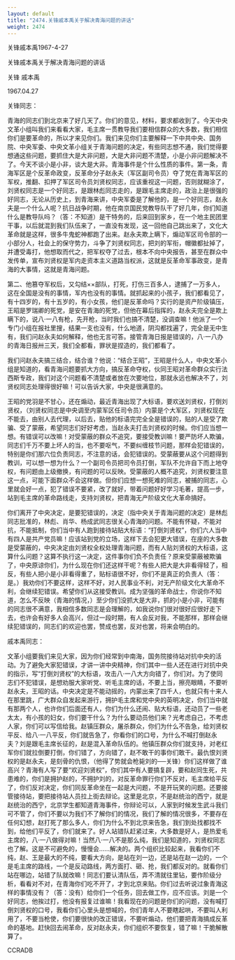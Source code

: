 ```yaml
---
layout: default
title: "2474.关锋戚本禹关于解决青海问题的讲话"
weight: 2474
---
```


关锋戚本禹1967-4-27

关锋戚本禹关于解决青海问题的讲话

关锋 戚本禹

1967.04.27

关锋同志：

青海的同志们到北京来了好几天了。你们的意见，材料，要求都收到了。今天中央文革小组叫我们来看看大家，毛主席一贯教导我们要相信群众的大多数，我们相信你们是要革命的，所以才来见你们。我们来见你们主要解释一下中共中央、国务院、中央军委、中央文革小组关于青海问题的决定，有些同志想不通，我们觉得要想通这些问题，要抓住大是大非问题，大是大非问题不清楚，小是小非问题解决不了。今天不谈小是小非，谈大是大非。青海事件是个什么性质的事件。第一条，青海军区是个反革命政变，反革命分子赵永夫（军区副司令员）夺了党在青海军区的军权，推翻、扣押了军区司令员刘贤权同志，应该重视这一问题，否则就糊涂了，刘贤权同志是一个好同志，是跟林彪同志走的，是跟毛主席走的，政治上是很强的好同志，无论从历史上，到青海来讲，中央军委是了解他的，是一个好同志，赵永夫是一个什么人呢？抗日战争时期，他在南京国民党教导队干了好几年，你们知道什么是教导队吗？（答：不知道）是干特务的，后来回到家乡，在一个地主民团里干事，以后就混到我们队伍来了，一直没有发现，这一回他自己跳出来了，文化大革命就是这样，很多牛鬼蛇神都跑了出来。赵永夫欺上瞒下，煽动军区司令部的一小部分人，社会上的保守势力，斗争了刘贤权同志，把刘的军衔，帽徽都扯掉了，并遭受毒打，他想取而代之，把军权夺了过去，根本不向中央报告，甚至在群众中发传单，宣布刘贤权是军内走资本主义道路当权派，这就是反革命军事政变，是青海的大事情，这就是青海问题。

第二、他篡夺军权后，又勾结××部队，打死，打伤三百多人，逮捕了一万多人，这在全国是没有的事情，军内也没有的事情。就抓起来的小孩子，我们都看见了，有十四岁的，有十五岁的，有小女孩，他们是反革命吗？实行的是资产阶级镇压，王昭是罗瑞卿的死党，是安在青海的死党，但他在幕后指挥的，赵永夫完全是欺上瞒下的，说八·一八有枪，先开枪，当时我们也搞不清楚，没调查嘛！他派了一个专门小组在报社里搜，结果一支也没有，什么地道，阴沟都找遍了，完全是无中生有，我们问赵永夫如何解释，他也无言可答。接管青海日报是错误的，八·一八办的青海日报卅三天，我们全都看，罪状是捏造的，我们都看了。

我们问赵永夫搞三结合，结合谁？他说：“结合王昭”，王昭是什么人，中央文革小组是知道的，看青海问题要抓大方向，搞反革命夺权，伙同王昭对革命群众实行法西斯专政，我们对这个问题看不清楚或者放在次要地位，那就永远也解决不了，刘贤权同志处理得很好嘛！可以告诉大家，中央是很满意的。

王昭的党羽是不甘心，还在煽动，最近青海出现了大标语，要欢送刘贤权，打倒刘贤权，（刘贤权同志是中央调至内蒙军区任司令员）内蒙是个大军区，刘贤权现在不能去，由别人去代理，以后去，贴他的标语完完全全是错误的，贴的人是受了欺骗、受了蒙蔽，希望同志们好好考虑，当赵永夫打击刘贤权的时候。你们应当想一想。有错误可以改嘛！对受蒙蔽的群众不追究，要接受教训嘛！要严防坏人欺骗，同志们千万不要上坏人的当，也不要呕气，不要纠缠枝节问题，那样会犯错误的，特别是你们那六位负责同志，不注意的话，会犯错误的。受蒙蔽要从这个问题得到教训，可以想一想为什么？一个副司令员把司令员打倒，军队不允许自下而上地夺权，有问题由上级撤换，有问题的可以反映。受蒙蔽的人概不追究，刘贤权要注意这一点，可能下面群众不会这样做。但你们应想一想死难的同志，被捕的同志，心里就会好一点，犯了错误不要紧，改了就好，带着问题好好学习毛著，提高一步，站到毛主席的革命路线走，支持刘贤权，把青海无产阶级文化大革命搞好。

你们离开了中央决定，是要犯错误的，决定（指中央关于青海问题的决定）是林彪同志批准的，林彪、肖华、杨成武同志很关心青海的问题。不能有怀疑，不能对抗，不能抵制，你们当中有人跑到接待站贴大标语：“打倒刘贤权”，你们六人当中有四人是共产党员嘛！应该站到党的立场，这样下去会犯更大错误，在座的大多数是受蒙蔽的，中央决定由刘贤权全权处理青海问题，而有人贴刘贤权的大标语，这算什么问题？这算不执行这一决定，这件事你们负不负责任？原来受蒙蔽被欺骗了，中央原谅你们，为什么现在你们还这样干呢？有些人把大是大非看得轻了，相反，有些人把小是小非看得重了，贴标语很不好，你们不是真正的负责人（答：是。）我劝你们不要这样，这样不好，对人民事业不利，对无产阶级文化大革命不利，会继续犯错误。希望你们从这接受教训。成为坚强的革命战士，你说你不知道，怎么不反映（青海的情况，）至少你们没抓大是大非，抓的小是小非，可能有的同志很不满意，我相信多数同志是会理解的，如我说你们很对很好应很好走下去，也许会有好多人会高兴，但过一段时期，有人会反对我，不能那样，那样会继续犯错误的，同志们的欢迎也罢，赞成也罢，反对也罢，将来会明白的。

戚本禹同志：

文革小组要我们来见大家，因为你们经常到中南海，国务院接待站对抗中央的活动。为了避免大家犯错误，才讲一讲中央精神，你们其中一些人还在进行对抗中央的指示，写“打倒刘贤权”的大标语，攻击八·一八大方向错了，你们对。为了使同志们不犯错误，是想劝服大家听党、听毛主席的话，不要上当，擦亮眼睛，不要听赵永夫，王昭的话。中央决定是不能动摇的，内蒙出来了四千人，也就只有十来人在那里跳，广大群众自发起来游行，拥护毛主席和党中央的英明决定，你们当中就有那两个人，也许你们后面还有人，你们为什么还闹、贴大标语，还动员了一些老太太，有小孩的妇女，你们要干什么？为什么要动员他们来？光考虑自己，不考虑人家，你们可以写信给我。赵镇压群众，屠杀群众，你们为什么不告急，给刘贤权平反、给八·一八平反，你们就告急了，你看你们的口号，为什么不喊打倒赵永夫？刘是跟毛主席长征的，赵是混入革命队伍的。他镇压群众你们就支持，对老红军你们就拉倒要打倒，你们错了，方向错了，赵不敢干的事你们敢干。最仇恨刘贤权的是赵永夫，是刻骨的仇恨，（他得了势就会枪毙刘的──关锋）你们这样做了谁高兴？青海有人写了要“欢迎刘贤权”，你们其中有人要搞复辟，要和赵同生死，共患难的，你们是拥护赵的，不拥护刘的，对反革命罪行你们不反对，毛主席给平反了，你们反对决定，你们同反革命坐在一起是大问题，不是开玩笑的问题。还要接管接待站，要把接待站人员拉上街去辩论。这里是北京，不是赵统治的西宁，就是赵统治的西宁，北京学生都知道青海事件，你辩论可以，人家到时候发生武斗我们可不管了，你们不要以为我们不了解你们的情况，我们了解的情况很多，不要存在任何幻想，赵打死了那么多人，你们为什么不到北京来告急，我们到处找都找不到，给他们平反了，你们就来了。好人站错队赶紧过来，大多数是好人，是热爱毛主席的，八·一八做得对嘛！当然八·一八不是那么纯，我们是知道的，刘贤权同志也了解。这是不可避免的，慢慢会……解决的。两个组织比较起来，我看你们不纯，赵、王是最大的不纯，要看大方向，是站在刘一边，还是站在赵一边的，一个是毛主席的路线，一个是反动路线，两方面打、砸、抢，我们都反对的。就看你们站在哪边，站错了队就改嘛！同志们要认清队伍，弄不清就往里钻，要作阶级分析，看看对不对，在青海你们吃不开了，才到北京来贴。你们过去听说过象青海这样的事情没有？（答：没有）给你们一个任务，回去做工作，应不应该。刘是一个好同志，他挨过打，他没有报复过谁嘛！我看现在的问题是你们的问题，没有喊打倒刘贤权的口号，我看你们心里头是想喊的，你们青年人不要瞎起哄，不要叫人利用了，不要当枪使，你们要很快的改正错误，不要听煽动，他们要把青海搞成反革命的基地。赶快回去闹革命，反对赵永夫，你们组织不要恢复，错了嘛！干脆解散算了。

CCRADB

